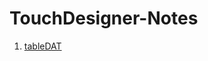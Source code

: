 # TouchDesigner-Notes

1. [tableDAT](https://github.com/Nomi-0/TouchDesigner-Notes/blob/main/tableDAT.md)
